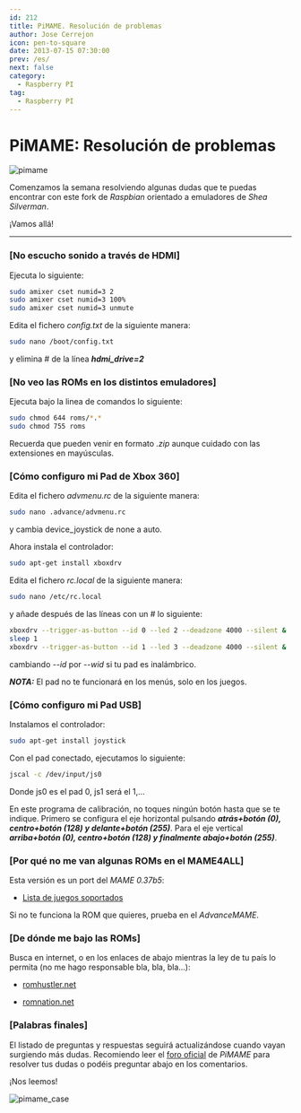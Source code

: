 ```yaml
---
id: 212
title: PiMAME. Resolución de problemas
author: Jose Cerrejon
icon: pen-to-square
date: 2013-07-15 07:30:00
prev: /es/
next: false
category:
  - Raspberry PI
tag:
  - Raspberry PI
---
```


# PiMAME: Resolución de problemas

![pimame](/images/PiMAME.jpg)

Comenzamos la semana resolviendo algunas dudas que te puedas encontrar con este fork de *Raspbian* orientado a emuladores de *Shea Silverman*. 

¡Vamos allá!

- - -
###  [No escucho sonido a través de HDMI]

Ejecuta lo siguiente:

```bash
sudo amixer cset numid=3 2
sudo amixer cset numid=3 100%
sudo amixer cset numid=3 unmute
```

Edita el fichero *config.txt* de la siguiente manera:

```bash
sudo nano /boot/config.txt 
```

y elimina # de la línea ***hdmi_drive=2***

###  [No veo las ROMs en los distintos emuladores]

Ejecuta bajo la linea de comandos lo siguiente:

```bash
sudo chmod 644 roms/*.*
sudo chmod 755 roms
```

Recuerda que pueden venir en formato *.zip* aunque cuidado con las extensiones en mayúsculas.

###  [Cómo configuro mi Pad de Xbox 360]

Edita el fichero *advmenu.rc* de la siguiente manera:

```bash
sudo nano .advance/advmenu.rc
```

y cambia device_joystick de none a auto.

Ahora instala el controlador:

```bash
sudo apt-get install xboxdrv
```

Edita el fichero *rc.local* de la siguiente manera:

```bash
sudo nano /etc/rc.local
```

y añade después de las líneas con un # lo siguiente:

```bash
xboxdrv --trigger-as-button --id 0 --led 2 --deadzone 4000 --silent &
sleep 1
xboxdrv --trigger-as-button --id 1 --led 3 --deadzone 4000 --silent &
```

cambiando *--id* por *--wid* si tu pad es inalámbrico.

***NOTA:*** El pad no te funcionará en los menús, solo en los juegos.

###  [Cómo configuro mi Pad USB]

Instalamos el controlador:

```bash
sudo apt-get install joystick
```

Con el pad conectado, ejecutamos lo siguiente:

```bash
jscal -c /dev/input/js0
```

Donde js0 es el pad 0, js1 será el 1,...

En este programa de calibración, no toques ningún botón hasta que se te indique. Primero se configura el eje horizontal pulsando ***atrás+botón (0), centro+botón (128) y delante+botón (255)***. Para el eje vertical ***arriba+botón (0), centro+botón (128) y finalmente abajo+botón (255)***.

###  [Por qué no me van algunas ROMs en el MAME4ALL]

Esta versión es un port del *MAME 0.37b5*:

* [Lista de juegos soportados](https://code.google.com/p/imame4all/wiki/GameList)

Si no te funciona la ROM que quieres, prueba en el *AdvanceMAME*.

###  [De dónde me bajo las ROMs]

Busca en internet, o en los enlaces de abajo mientras la ley de tu país lo permita (no me hago responsable bla, bla, bla…):

* [romhustler.net](http://romhustler.net/roms/mame)

* [romnation.net](http://www.romnation.net/srv/roms/mame103.html) 

###  [Palabras finales]

El listado de preguntas y respuestas seguirá actualizándose cuando vayan surgiendo más dudas. Recomiendo leer el [foro oficial](http://pimame.org/forum/) de *PiMAME* para resolver tus dudas o podéis preguntar abajo en los comentarios.

¡Nos leemos!

![pimame_case](/images/pimame_case.jpg)